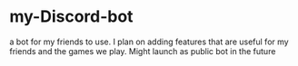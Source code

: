 # my-Discord-bot
a bot for my friends to use. I plan on adding features that are useful for my friends and the games we play. Might launch as public bot in the future

